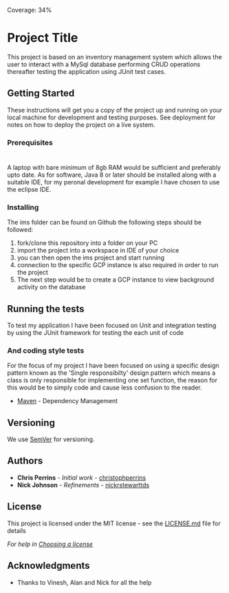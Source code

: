 Coverage: 34%
# Project Title

This project is based on an inventory management system which allows the user to interact with a MySql database performing CRUD operations thereafter testing the application using JUnit test cases.

## Getting Started

These instructions will get you a copy of the project up and running on your local machine for development and testing purposes. See deployment for notes on how to deploy the project on a live system.

### Prerequisites
#
A laptop with bare minimum of 8gb RAM would be sufficient and preferably upto date. As for software, Java 8 or later should be installed along with a suitable IDE, for my peronal development for example I have chosen to use the eclipse IDE.



### Installing

The ims folder can be found on Github the following steps should be followed:
1. fork/clone this repository into a folder on your PC
2. import the project into a workspace in IDE of your choice
3. you can then open the ims project and start running 
4. connection to the specific GCP instance is also required in order to run the project
5. The next step would be to create a GCP instance to view background activity on the database




## Running the tests

To test my application I have been focused on Unit and integration testing by using the JUnit framework for testing the each unit of code



### And coding style tests

For the focus of my project I have been focused on using a specific design pattern known as the 'Single responsibilty' design pattern which means a class is only responsible for implementing one set function, the reason for this would be to simply code and cause less confusion to the reader.



* [Maven](https://maven.apache.org/) - Dependency Management

## Versioning

We use [SemVer](http://semver.org/) for versioning.

## Authors

* **Chris Perrins** - *Initial work* - [christophperrins](https://github.com/christophperrins)
* **Nick Johnson** - *Refinements* - [nickrstewarttds](https://github.com/nickrstewarttds)

## License

This project is licensed under the MIT license - see the [LICENSE.md](LICENSE.md) file for details 

*For help in [Choosing a license](https://choosealicense.com/)*

## Acknowledgments

* Thanks to Vinesh, Alan and Nick for all the help 

